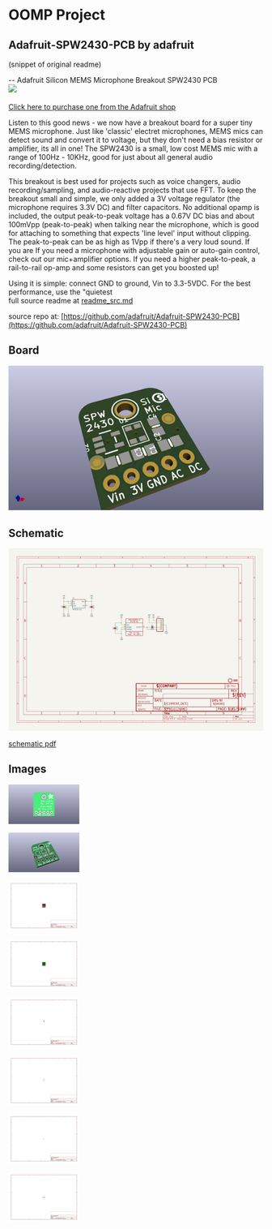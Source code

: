 # OOMP Project  
## Adafruit-SPW2430-PCB  by adafruit  
  
(snippet of original readme)  
  
-- Adafruit Silicon MEMS Microphone Breakout SPW2430 PCB  
<a href="http://www.adafruit.com/products/2716"><img src="assets/image.jpg?raw=true" width="500px"><br/>  
Click here to purchase one from the Adafruit shop</a>  
  
Listen to this good news - we now have a breakout board for a super tiny MEMS microphone. Just like 'classic' electret microphones, MEMS mics can detect sound and convert it to voltage, but they don't need a bias resistor or amplifier, its all in one! The SPW2430 is a small, low cost MEMS mic with a range of 100Hz - 10KHz, good for just about all general audio recording/detection.  
  
This breakout is best used for projects such as voice changers, audio recording/sampling, and audio-reactive projects that use FFT. To keep the breakout small and simple, we only added a 3V voltage regulator (the microphone requires 3.3V DC) and filter capacitors. No additional opamp is included, the output peak-to-peak voltage has a 0.67V DC bias and about 100mVpp (peak-to-peak) when talking near the microphone, which is good for attaching to something that expects 'line level' input without clipping. The peak-to-peak can be as high as 1Vpp if there's a very loud sound. If you are If you need a microphone with adjustable gain or auto-gain control, check out our mic+amplifier options. If you need a higher peak-to-peak, a rail-to-rail op-amp and some resistors can get you boosted up!  
  
Using it is simple: connect GND to ground, Vin to 3.3-5VDC. For the best performance, use the "quietest  
  full source readme at [readme_src.md](readme_src.md)  
  
source repo at: [https://github.com/adafruit/Adafruit-SPW2430-PCB](https://github.com/adafruit/Adafruit-SPW2430-PCB)  
## Board  
  
[![working_3d.png](working_3d_600.png)](working_3d.png)  
## Schematic  
  
[![working_schematic.png](working_schematic_600.png)](working_schematic.png)  
  
[schematic pdf](working_schematic.pdf)  
## Images  
  
[![working_3D_bottom.png](working_3D_bottom_140.png)](working_3D_bottom.png)  
  
[![working_3D_top.png](working_3D_top_140.png)](working_3D_top.png)  
  
[![working_assembly_page_01.png](working_assembly_page_01_140.png)](working_assembly_page_01.png)  
  
[![working_assembly_page_02.png](working_assembly_page_02_140.png)](working_assembly_page_02.png)  
  
[![working_assembly_page_03.png](working_assembly_page_03_140.png)](working_assembly_page_03.png)  
  
[![working_assembly_page_04.png](working_assembly_page_04_140.png)](working_assembly_page_04.png)  
  
[![working_assembly_page_05.png](working_assembly_page_05_140.png)](working_assembly_page_05.png)  
  
[![working_assembly_page_06.png](working_assembly_page_06_140.png)](working_assembly_page_06.png)  
